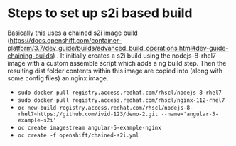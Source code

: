 # Steps to set up s2i based build

Basically this uses a chained s2i image build (https://docs.openshift.com/container-platform/3.7/dev_guide/builds/advanced_build_operations.html#dev-guide-chaining-builds) . It initially creates a s2i build using the nodejs-8-rhel7 image with a custom assemble script which adds a ng build step. Then the resulting dist folder contents within this image are copied into (along with some config files) an nginx image.

- `sudo docker pull registry.access.redhat.com/rhscl/nodejs-8-rhel7`
- `sudo docker pull registry.access.redhat.com/rhscl/nginx-112-rhel7`
- `oc new-build registry.access.redhat.com/rhscl/nodejs-8-rhel7~https://github.com/ivid-123/demo-2.git --name='angular-5-example-s2i'`
- `oc create imagestream angular-5-example-nginx`
- `oc create -f openshift/chained-s2i.yml`
